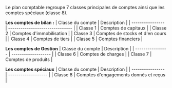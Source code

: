 Le plan comptable regroupe 7 classes principales de comptes ainsi que les comptes spéciaux (classe 8).


**Les comptes de bilan :** 
| Classe du compte | Description                     |
| ---------------- | ------------------------------- |
| Classe 1         | Comptes de capitaux             |
| Classe 2         | Comptes d'immobilisation        |
| Classe 3         | Comptes de stocks et d'en cours |
| Classe 4         | Comptes de tiers                |
| Classe 5         | Comptes financiers              | 


**Les comptes de Gestion**
| Classe du compte | Description         |
| ---------------- | ------------------- |
| Classe 6         | Comptes de charges  |
| Classe 7         | Comptes de produits | 


**Les comptes spéciaux**
| Classe du compte | Description         |
| ---------------- | ------------------- |
| Classe 8         | Comptes d'engagements donnés et reçus  |


